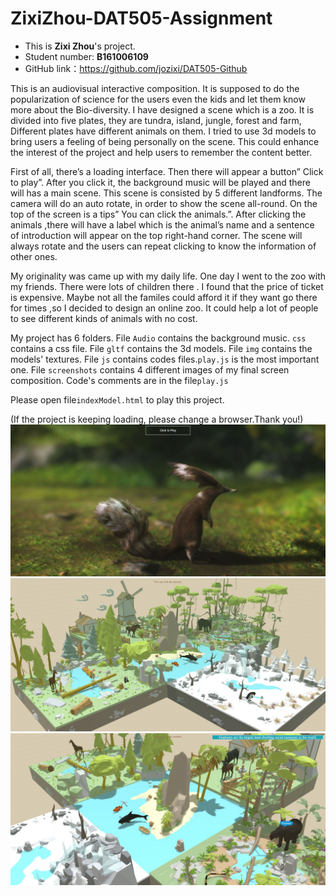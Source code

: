 # ZixiZhou-DAT505-Assignment
* This is **Zixi Zhou**'s project.
* Student number: **B161006109**
* GitHub link：https://github.com/jozixi/DAT505-Github

This is an audiovisual interactive composition. It is supposed to do the popularization of science for the users even the kids and let them know more about the Bio-diversity. I have designed a scene which is a zoo. It is divided into five plates, they are tundra, island, jungle, forest and farm, Different plates have different animals on them. I tried to use 3d models to bring users a feeling of being personally on the scene. This could enhance  the interest of the project and help users to remember the content better.

First of all, there’s a loading interface. Then there will appear a button” Click to play”. After you click it, the background music will be played and there will has a main scene. This scene is consisted by 5 different landforms. The camera will do an auto rotate, in order to show the scene all-round. On the top of the screen is a tips” You can click the animals.”. After clicking the animals ,there will have a label which is the animal’s name and a sentence of introduction  will appear on the top right-hand corner. The scene will always rotate and the users can repeat clicking to know the information of other ones.

My originality was came up with my daily life. One day I went to the zoo with my friends. There were lots of children there . I found that the price of ticket is expensive. Maybe not all the familes could afford it if they want go there for times ,so I decided to design an online zoo. It could help a lot of people to see different kinds of animals with no cost.

My project has 6 folders. File `Audio` contains the background music. `css` contains a css file. File `gltf` contains the 3d models. File `img` contains the models' textures. File `js` contains codes files.`play.js` is the most important one. File `screenshots` contains 4 different images of my final screen composition.
Code's comments are in the file`play.js`

Please open file`indexModel.html` to play this project.

(If the project is keeping loading, please change a browser.Thank you!)
![screenshot](https://github.com/jozixi/DAT505-Github/blob/master/FinalProject/OnlineZoo/screenshots/loading.JPG)
![screenshot](https://github.com/jozixi/DAT505-Github/blob/master/FinalProject/OnlineZoo/screenshots/main2.JPG)
![screenshot](https://github.com/jozixi/DAT505-Github/blob/master/FinalProject/OnlineZoo/screenshots/main3.JPG)
